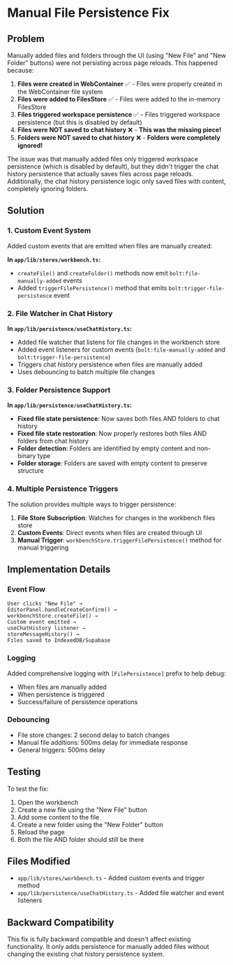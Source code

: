 # Manual File Persistence Fix

## Problem
Manually added files and folders through the UI (using "New File" and "New Folder" buttons) were not persisting across page reloads. This happened because:

1. **Files were created in WebContainer** ✅ - Files were properly created in the WebContainer file system
2. **Files were added to FilesStore** ✅ - Files were added to the in-memory FilesStore 
3. **Files triggered workspace persistence** ✅ - Files triggered workspace persistence (but this is disabled by default)
4. **Files were NOT saved to chat history** ❌ - **This was the missing piece!**
5. **Folders were NOT saved to chat history** ❌ - **Folders were completely ignored!**

The issue was that manually added files only triggered workspace persistence (which is disabled by default), but they didn't trigger the chat history persistence that actually saves files across page reloads. Additionally, the chat history persistence logic only saved files with content, completely ignoring folders.

## Solution

### 1. Custom Event System
Added custom events that are emitted when files are manually created:

**In `app/lib/stores/workbench.ts`:**
- `createFile()` and `createFolder()` methods now emit `bolt:file-manually-added` events
- Added `triggerFilePersistence()` method that emits `bolt:trigger-file-persistence` event

### 2. File Watcher in Chat History
**In `app/lib/persistence/useChatHistory.ts`:**
- Added file watcher that listens for file changes in the workbench store
- Added event listeners for custom events (`bolt:file-manually-added` and `bolt:trigger-file-persistence`)
- Triggers chat history persistence when files are manually added
- Uses debouncing to batch multiple file changes

### 3. Folder Persistence Support
**In `app/lib/persistence/useChatHistory.ts`:**
- **Fixed file state persistence**: Now saves both files AND folders to chat history
- **Fixed file state restoration**: Now properly restores both files AND folders from chat history
- **Folder detection**: Folders are identified by empty content and non-binary type
- **Folder storage**: Folders are saved with empty content to preserve structure

### 4. Multiple Persistence Triggers
The solution provides multiple ways to trigger persistence:

1. **File Store Subscription**: Watches for changes in the workbench files store
2. **Custom Events**: Direct events when files are created through UI
3. **Manual Trigger**: `workbenchStore.triggerFilePersistence()` method for manual triggering

## Implementation Details

### Event Flow
```
User clicks "New File" → 
EditorPanel.handleCreateConfirm() → 
workbenchStore.createFile() → 
Custom event emitted → 
useChatHistory listener → 
storeMessageHistory() → 
Files saved to IndexedDB/Supabase
```

### Logging
Added comprehensive logging with `[FilePersistence]` prefix to help debug:
- When files are manually added
- When persistence is triggered
- Success/failure of persistence operations

### Debouncing
- File store changes: 2 second delay to batch changes
- Manual file additions: 500ms delay for immediate response
- General triggers: 500ms delay

## Testing
To test the fix:

1. Open the workbench
2. Create a new file using the "New File" button
3. Add some content to the file
4. Create a new folder using the "New Folder" button
5. Reload the page
6. Both the file AND folder should still be there

## Files Modified
- `app/lib/stores/workbench.ts` - Added custom events and trigger method
- `app/lib/persistence/useChatHistory.ts` - Added file watcher and event listeners

## Backward Compatibility
This fix is fully backward compatible and doesn't affect existing functionality. It only adds persistence for manually added files without changing the existing chat history persistence system.
